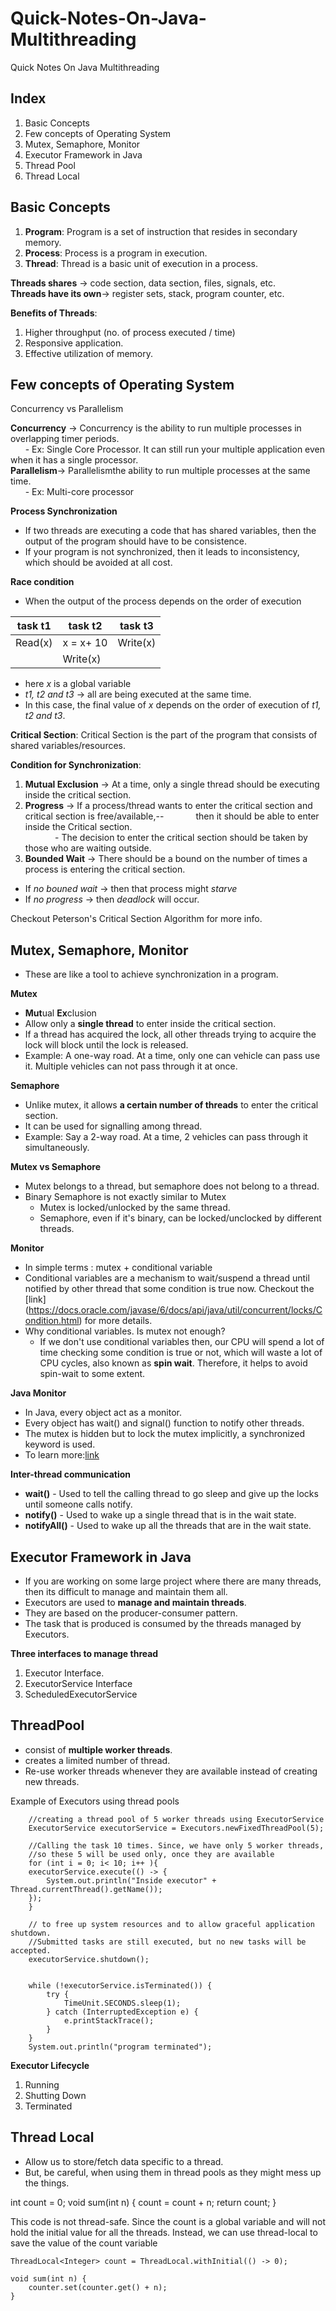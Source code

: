 # Quick-Notes-On-Java-Multithreading
Quick Notes On Java Multithreading

## Index
1. Basic Concepts
2. Few concepts of Operating System
2. Mutex, Semaphore, Monitor
3. Executor Framework in Java
6. Thread Pool
7. Thread Local

## Basic Concepts
1. **Program**: Program is a set of instruction that resides in secondary memory.
2. **Process**: Process is a program in execution.
3. **Thread**: Thread is a basic unit of execution in a process.

**Threads shares** -> code section, data section, files, signals, etc.  
**Threads have its own**-> register sets, stack, program counter, etc.

**Benefits of Threads**:
1. Higher throughput (no. of process executed / time)
2. Responsive application.
3. Effective utilization of memory.

## Few concepts of Operating System

Concurrency vs Parallelism

**Concurrency** ->  Concurrency is the ability to run multiple processes in overlapping timer periods.    
&nbsp;&nbsp;&nbsp;&nbsp;&nbsp;&nbsp;- Ex: Single Core Processor. It can still run your multiple application even when it has a single processor.  
**Parallelism**-> Parallelismthe ability to run multiple processes at the same time.  
&nbsp;&nbsp;&nbsp;&nbsp;&nbsp;&nbsp;- Ex: Multi-core processor
	
**Process Synchronization**
- If two threads are executing a code that has shared variables, then the output of the program should have to be consistence.
- If your program is not synchronized, then it leads to inconsistency, which should be avoided at all cost.

**Race condition**
 - When the output of the process depends on the order of execution

| task t1 | task t2   | task t3  |
|---------|-----------|----------|
| Read(x) | x = x+ 10 | Write(x) |
|         | Write(x)  |          |
			 
  - here *x* is a global variable
  - *t1, t2 and t3* -> all are being executed at the same time.
  - In this case, the final value of *x* depends on the order of execution of *t1, t2 and t3*.
  
**Critical Section**: Critical Section is the part of the program that consists of shared variables/resources.

**Condition for Synchronization**: 
1. **Mutual Exclusion** -> At a time, only a single thread should be executing inside the critical section.
2. **Progress** -> If a process/thread wants to enter the critical section and critical section is free/available,--
&nbsp;&nbsp;&nbsp;&nbsp;&nbsp;&nbsp;&nbsp;&nbsp;&nbsp;&nbsp;&nbsp;&nbsp;then it should be able to enter inside the Critical section.  
&nbsp;&nbsp;&nbsp;&nbsp;&nbsp;&nbsp;&nbsp;&nbsp;&nbsp;&nbsp;&nbsp;&nbsp;- The decision to enter the critical section should be taken by those who are waiting outside.
3. **Bounded Wait** -> There should be a bound on the number of times a process is entering the critical section.


* If *no bouned wait* -> then that process might *starve*
* If *no progress* ->  then *deadlock* will occur. 

Checkout Peterson's Critical Section Algorithm for more info.

## Mutex, Semaphore, Monitor
- These are like a tool to achieve synchronization in a program.

**Mutex**
- **Mut**ual **Ex**clusion
- Allow only a **single thread** to enter inside the critical section.
- If a thread has acquired the lock, all other threads trying to acquire the lock will block until the lock is released. 
- Example: A one-way road. At a time, only one can vehicle can pass use it. Multiple vehicles can not pass through it at once. 

**Semaphore**
- Unlike mutex, it allows **a certain number of threads** to enter the critical section.
- It can be used for signalling among thread.
- Example: Say a 2-way road. At a time, 2 vehicles can pass through it simultaneously.

**Mutex vs Semaphore**
- Mutex belongs to a thread, but semaphore does not belong to a thread.
- Binary Semaphore is not exactly similar to Mutex
   - Mutex is locked/unlocked by the same thread.
   - Semaphore, even if it's binary, can be locked/unclocked by different threads.
   
**Monitor**
 - In simple terms : mutex + conditional variable
 - Conditional variables are a mechanism to wait/suspend a thread until notified by other thread that some condition is true now. Checkout the [link] (https://docs.oracle.com/javase/6/docs/api/java/util/concurrent/locks/Condition.html) for more details.
 - Why conditional variables. Is mutex not enough?
    - If we don't use conditional variables then, our CPU will spend a lot of time checking some condition is true or not, which will waste a lot of CPU cycles, also known as **spin wait**. Therefore, it helps to avoid spin-wait to some extent.

**Java Monitor**
 - In Java, every object act as a monitor. 
 - Every object has wait() and signal() function to notify other threads. 
 - The mutex is hidden but to lock the mutex implicitly, a synchronized keyword is used.
 - To learn more:[link](http://www.csc.villanova.edu/~mdamian/threads/javamonitors.html)
 
**Inter-thread communication**
- **wait()** - Used to tell the calling thread to go sleep and give up the locks until someone calls notify.
- **notify()** - Used to wake up a single thread that is in the wait state.
- **notifyAll()** - Used to wake up all the threads that are in the wait state.
	

## Executor Framework in Java
- If you are working on some large project where there are many threads, then its difficult to manage and maintain them all.
- Executors are used to **manage and maintain threads**.
- They are based on the producer-consumer pattern.
- The task that is produced is consumed by the threads managed by Executors.

**Three interfaces to manage thread**
1. Executor Interface.
2. ExecutorService Interface
3. ScheduledExecutorService

## ThreadPool
- consist of **multiple worker threads**.
- creates a limited number of thread.
- Re-use worker threads whenever they are available instead of creating new threads.

Example of Executors using thread pools

		//creating a thread pool of 5 worker threads using ExecutorService
		ExecutorService executorService = Executors.newFixedThreadPool(5);

		//Calling the task 10 times. Since, we have only 5 worker threads, 
		//so these 5 will be used only, once they are available
        for (int i = 0; i< 10; i++ ){
        executorService.execute(() -> {
            System.out.println("Inside executor" + Thread.currentThread().getName());
        });
        }

		// to free up system resources and to allow graceful application shutdown. 
		//Submitted tasks are still executed, but no new tasks will be accepted.
        executorService.shutdown();
		
		
        while (!executorService.isTerminated()) {
            try {
                TimeUnit.SECONDS.sleep(1);
            } catch (InterruptedException e) {
                e.printStackTrace();
            }
        }
        System.out.println("program terminated");
		

**Executor Lifecycle**
1. Running
2. Shutting Down
3. Terminated

## Thread Local
- Allow us to store/fetch data specific to a thread.
- But, be careful, when using them in thread pools as they might mess up the things.


int count = 0;
void sum(int n) {
	count  = count + n;
	return count;
}

This code is not thread-safe. Since the count is a global variable and will not hold the initial value for all the threads.
Instead, we can use thread-local to save the value of the count variable

    ThreadLocal<Integer> count = ThreadLocal.withInitial(() -> 0);

    void sum(int n) {
        counter.set(counter.get() + n);
    }

